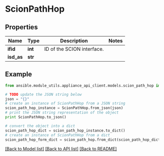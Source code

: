 # ScionPathHop


## Properties

Name | Type | Description | Notes
------------ | ------------- | ------------- | -------------
**ifid** | **int** | ID of the SCION interface. | 
**isd_as** | **str** |  | 

## Example

```python
from ansible.module_utils.appliance_api_client.models.scion_path_hop import ScionPathHop

# TODO update the JSON string below
json = "{}"
# create an instance of ScionPathHop from a JSON string
scion_path_hop_instance = ScionPathHop.from_json(json)
# print the JSON string representation of the object
print ScionPathHop.to_json()

# convert the object into a dict
scion_path_hop_dict = scion_path_hop_instance.to_dict()
# create an instance of ScionPathHop from a dict
scion_path_hop_form_dict = scion_path_hop.from_dict(scion_path_hop_dict)
```
[[Back to Model list]](../README.md#documentation-for-models) [[Back to API list]](../README.md#documentation-for-api-endpoints) [[Back to README]](../README.md)


